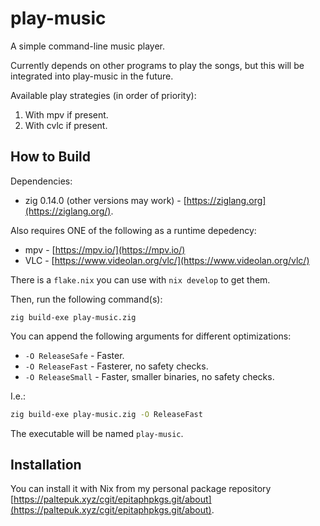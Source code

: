 # play-music

A simple command-line music player.

Currently depends on other programs to play the songs, but this will be
integrated into play-music in the future.

Available play strategies (in order of priority):

1. With mpv if present.
2. With cvlc if present.

## How to Build

Dependencies:

- zig 0.14.0 (other versions may work) - [https://ziglang.org](https://ziglang.org/).

Also requires ONE of the following as a runtime depedency:

- mpv - [https://mpv.io/](https://mpv.io/)
- VLC - [https://www.videolan.org/vlc/](https://www.videolan.org/vlc/)

There is a `flake.nix` you can use with `nix develop` to get them.

Then, run the following command(s):

```shell
zig build-exe play-music.zig
```

You can append the following arguments for different optimizations:

- `-O ReleaseSafe` - Faster.
- `-O ReleaseFast` - Fasterer, no safety checks.
- `-O ReleaseSmall` - Faster, smaller binaries, no safety checks.

I.e.:

```sh
zig build-exe play-music.zig -O ReleaseFast
```

The executable will be named `play-music`.

## Installation

You can install it with Nix from my personal package repository
[https://paltepuk.xyz/cgit/epitaphpkgs.git/about](https://paltepuk.xyz/cgit/epitaphpkgs.git/about).
